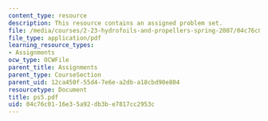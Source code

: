 ```yaml
---
content_type: resource
description: This resource contains an assigned problem set.
file: /media/courses/2-23-hydrofoils-and-propellers-spring-2007/04c76c0116e35a92db3be7817cc2953c_ps5.pdf
file_type: application/pdf
learning_resource_types:
- Assignments
ocw_type: OCWFile
parent_title: Assignments
parent_type: CourseSection
parent_uid: 12ca450f-55d4-7e6e-a2db-a18cbd90e804
resourcetype: Document
title: ps5.pdf
uid: 04c76c01-16e3-5a92-db3b-e7817cc2953c
---
```

